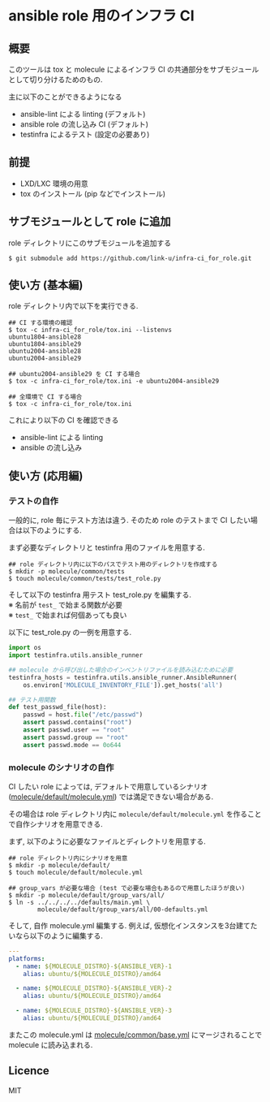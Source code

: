 # ansible role 用のインフラ CI

## 概要

このツールは tox と molecule によるインフラ CI の共通部分をサブモジュールとして切り分けるためのもの.

主に以下のことができるようになる

* ansible-lint による linting (デフォルト)
* ansible role の流し込み CI (デフォルト)
* testinfra によるテスト (設定の必要あり)

## 前提

* LXD/LXC 環境の用意
* tox のインストール (pip などでインストール)

## サブモジュールとして role に追加

role ディレクトリにこのサブモジュールを追加する

```
$ git submodule add https://github.com/link-u/infra-ci_for_role.git
```

## 使い方 (基本編)

role ディレクトリ内で以下を実行できる.

```
## CI する環境の確認
$ tox -c infra-ci_for_role/tox.ini --listenvs
ubuntu1804-ansible28
ubuntu1804-ansible29
ubuntu2004-ansible28
ubuntu2004-ansible29

## ubuntu2004-ansible29 を CI する場合
$ tox -c infra-ci_for_role/tox.ini -e ubuntu2004-ansible29

## 全環境で CI する場合
$ tox -c infra-ci_for_role/tox.ini
```

これにより以下の CI を確認できる

* ansible-lint による linting
* ansible の流し込み

## 使い方 (応用編)

### テストの自作

一般的に, role 毎にテスト方法は違う. そのため role のテストまで CI したい場合は以下のようにする.

まず必要なディレクトリと testinfra 用のファイルを用意する.

```
## role ディレクトリ内に以下のパスでテスト用のディレクトリを作成する
$ mkdir -p molecule/common/tests
$ touch molecule/common/tests/test_role.py
```

そして以下の testinfra 用テスト test_role.py を編集する.<br>
※ 名前が `test_` で始まる関数が必要<br>
※ `test_` で始まれば何個あっても良い

以下に test_role.py の一例を用意する.
```python
import os
import testinfra.utils.ansible_runner

## molecule から呼び出した場合のインベントリファイルを読み込むために必要
testinfra_hosts = testinfra.utils.ansible_runner.AnsibleRunner(
    os.environ['MOLECULE_INVENTORY_FILE']).get_hosts('all')

## テスト用関数
def test_passwd_file(host):
    passwd = host.file("/etc/passwd")
    assert passwd.contains("root")
    assert passwd.user == "root"
    assert passwd.group == "root"
    assert passwd.mode == 0o644
```


### molecule のシナリオの自作

CI したい role によっては, デフォルトで用意しているシナリオ ([molecule/default/molecule.yml](molecule/default/molecule.yml)) では満足できない場合がある.

その場合は role ディレクトリ内に `molecule/default/molecule.yml` を作ることで自作シナリオを用意できる.

まず, 以下のように必要なファイルとディレクトリを用意する.
```
## role ディレクトリ内にシナリオを用意
$ mkdir -p molecule/default/
$ touch molecule/default/molecule.yml

## group_vars が必要な場合 (test で必要な場合もあるので用意したほうが良い)
$ mkdir -p molecule/default/group_vars/all/
$ ln -s ../../../../defaults/main.yml \
        molecule/default/group_vars/all/00-defaults.yml
```

そして, 自作 molecule.yml 編集する.
例えば, 仮想化インスタンスを3台建てたいなら以下のように編集する.
```yaml
---
platforms:
  - name: ${MOLECULE_DISTRO}-${ANSIBLE_VER}-1
    alias: ubuntu/${MOLECULE_DISTRO}/amd64

  - name: ${MOLECULE_DISTRO}-${ANSIBLE_VER}-2
    alias: ubuntu/${MOLECULE_DISTRO}/amd64

  - name: ${MOLECULE_DISTRO}-${ANSIBLE_VER}-3
    alias: ubuntu/${MOLECULE_DISTRO}/amd64
```

またこの molecule.yml は [molecule/common/base.yml](molecule/common/base.yml) にマージされることで molecule に読み込まれる.

## Licence
MIT
